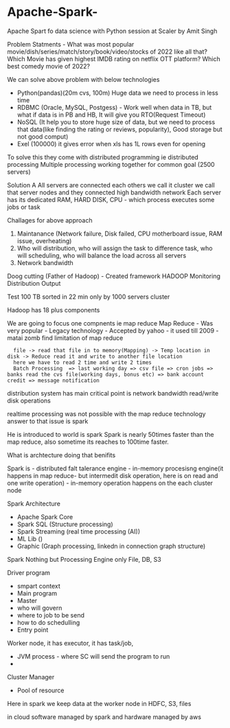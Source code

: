 # Apache-Spark-

Apache Spart fo data science with Python session at Scaler by Amit Singh 

Problem Statments - 
What was most popular movie/dish/series/match/story/book/video/stocks of 2022 like all that?
Which Movie has given highest IMDB rating on netflix OTT platform?
Which best comedy movie of 2022?

We can solve above problem with below technologies 
  -  Python(pandas)(20m cvs, 100m) Huge data we need to process in less time
  -  RDBMC (Oracle, MySQL, Postgess) - Work well when data in TB, but what if data is in PB and HB, It will give you RTO(Request Timeout)
  -  NoSQL (It help you to store huge size of data, but we need to process that data(like finding the rating or reviews, popularity), Good storage but not good comput)
  -  Exel (100000) it gives error when xls has 1L rows even for opening

To solve this they come with distributed programming ie distributed processing 
Multiple processing working together for common goal (2500 servers)


Solution A
All servers are connected each others we call it cluster 
we call that server nodes and they connected high bandwidth network 
Each server has its dedicated RAM, HARD DISK, CPU - which process executes some jobs or task

Challages for above approach 
1.  Maintanance (Network failure, Disk failed, CPU motherboard issue, RAM issue, overheating)
2.  Who will distribution, who will assign the task to difference task, who will scheduling, who will balance the load across all servers
3.  Network bandwidth

Doog cutting (Father of Hadoop) - 
Created framework HADOOP
    Monitoring
    Distribution 
    Output

Test 
100 TB sorted in 22 min only by 1000 servers cluster

Hadoop has 18 plus components 

We are going to focus one compnents ie map reduce 
Map Reduce - Was very popular
           - Legacy technology 
           - Accepted by yahoo
           - it used till 2009 
           - matai zomb find limitation of map reduce 
          
      file -> read that file in to memory(Mapping) -> Temp location in disk -> Reduce read it and write to another file location 
      here we have to read 2 time and write 2 times 
      Batch Processing  => last working day => csv file => cron jobs => banks read the cvs file(working days, bonus etc) => bank account credit => message notification
     
  distribution system has main critical point is 
  network bandwidth 
  read/write disk operations 
  
  
 realtime processing was not possible with the map reduce technology 
 answer to that issue is spark 
 
 He is introduced to world is spark
 Spark is nearly 50times faster than the map reduce, also sometime its reaches to 100time faster.
 
 What is archtecture doing that benifits 
 
 Spark is 
      - distributed falt talerance engine 
      - in-memory procesisng engine(it happens in map reduce- but intermedit disk operation, here is on read and one write operation)
      - in-memory operation happens on the each cluster node
    
Spark Architecture
  - Apache Spark Core
  - Spark SQL (Structure processing)
  - Spark Streaming (real time processing (AI))
  - ML Lib ()
  - Graphic (Graph processing, linkedn in connection graph structure)
  
  Spark Nothing but Processing Engine only 
  File, DB, S3 
  
  
 Driver program 
  - smpart context 
  - Main program 
  - Master
  - who will govern
  - where to job to be send
  - how to do schedulling 
  - Entry point 
 
Worker node, it has executor, it has task/job, 
   - JVM process - where SC will send the program to run
   -  

Cluster Manager
   - Pool of resource 


Here in spark we keep data at the worker node in HDFC, S3, files

in cloud software managed by spark and hardware managed by aws 
